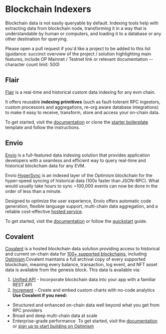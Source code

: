 # Blockchain Indexers

Blockchain data is not easily queryable by default. Indexing tools help with extracting data from blockchain node, transforming it in a way that is understandable by human or computers, and loading it to a database or any other destination for querying.

Please open a pull request if you'd like a project to be added to this list (guidance: succinct overview of the project / solution highlighting main features, include OP Mainnet / Testnet link or relevant documentation -- character count limit: 500)

## Flair

[Flair](https://flair.dev) is a real-time and historical custom data indexing for any evm chain.

It offers reusable **indexing primitives** (such as fault-tolerant RPC ingestors, custom processors and aggregations, re-org aware database integrations) to make it easy to receive, transform, store and access your on-chain data.

To get started, visit the [documentation](https://docs.flair.dev) or clone the [starter boilerplate](https://github.com/flair-sdk/starter-boilerplate) template and follow the instructions.

## Envio

[Envio](https://envio.dev) is a full-featured data indexing solution that provides application developers with a seamless and efficient way to query real-time and historical blockchain data for any EVM. 

Envio [HyperSync](https://docs.envio.dev/docs/hypersync) is an indexed layer of the Optimism blockchain for the hyper-speed syncing of historical data (100x faster than JSON-RPC). What would usually take hours to sync ~100,000 events can now be done in the order of less than a minute. 

Designed to optimize the user experience, Envio offers automatic code generation, flexible language support, multi-chain data aggregation, and a reliable cost-effective [hosted service](https://docs.envio.dev/docs/hosted-service).

To get started, visit the [documentation](https://docs.envio.dev/docs/overview) or follow the [quickstart](https://docs.envio.dev/docs/quickstart) guide.

## Covalent
[Covalent](https://www.covalenthq.com/?utm_source=optimism&utm_medium=partner-docs) is a hosted blockchain data solution providing access to historical and current on-chain data for [100+ supported blockchains](https://www.covalenthq.com/docs/networks/?utm_source=optimism&utm_medium=partner-docs), including [Optimism](https://www.covalenthq.com/docs/networks/optimism/?utm_source=optimism&utm_medium=partner-docs).
​
Covalent maintains a full archival copy of every supported blockchain, meaning every balance, transaction, log event, and NFT asset data is available from the genesis block. This data is available via:
​
1. [Unified API](#unified-api) - Incorporate blockchain data into your app with a familiar REST API
2. [Increment](#increment) - Create and embed custom charts with no-code analytics
​
**Use Covalent if you need:**
* Structured and enhanced on-chain data well beyond what you get from RPC providers
* Broad and deep multi-chain data at scale
* Enterprise-grade performance
​
To get started, visit the [documentation](https://www.covalenthq.com/docs/unified-api/guides/?utm_source=optimism&utm_medium=partner-docs) or [sign up to start building on Optimism](https://www.covalenthq.com/platform/?utm_source=optimism&utm_medium=partner-docs)
